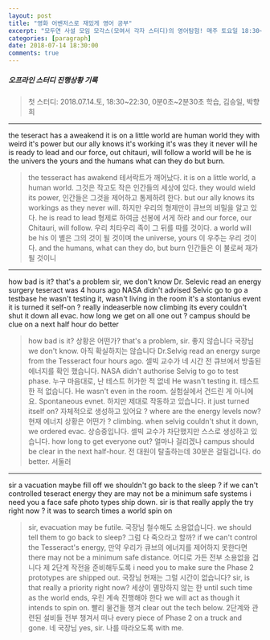 ```yaml
---
layout: post
title: "영화 어벤저스로 재밌게 영어 공부"
excerpt: "모두연 사설 모임 모각스(모여서 각자 스터디)의 영어탐험! 매주 토요일 18:30~22:30 모두의연구소 양재캠퍼스(양재R&CD혁신센터)에서 진행"
categories: [paragraph]
date: 2018-07-14 18:30:00
comments: true
---
```


##### 오프라인 스터디 진행상황 기록
> 첫 스터디: 2018.07.14.토, 18:30~22:30, 0분0초~2분30초 학습, 김승일, 박향희



---

the teseract has a aweakend 
it is on a little world are human world
they with weird it's power
but our ally knows it's working 
it's was they it never will
he is ready to lead
and our force, out chitauri, will follow
a world will be he is 
the univers the yours and the humans
what can they do
but burn.

> the tesseract has awakend
  테서락트가 깨어났다.
  it is on a little world, a human world.
  그것은 작고도 작은 인간들의 세상에 있다.
  they would wield its power,
  인간들은 그것을 제어하고 통제하려 한다.
  but our ally knows its workings as they never will.
  하지만 우리의 형제만이 큐브의 비밀을 알고 있다.
  he is read to lead 
  형제로 하여금 선봉에 서게 하라
  and our force, our Chitauri, will follow.
  우리 치타우리 족이 그 뒤를 따를 것이다. 
  a world will be his
  이 별은 그의 것이 될 것이며 
  the universe, yours 
  이 우주는 우리 것이다.
  and the humans, what can they do, but burn
  인간들은 이 불로써 재가 될 것이니

---

how bad is it?
that's a problem sir, we don't know
Dr. Selevic read an energy surgery teseract was 4 hours ago 
NASA didn't advised Selvic go to go a testbase
he wasn't testing it, wasn't living in the room
it's a stontanius event
it is turned it self-on ?
really indeaserble now
climbing its every couldn't shut it down all evac.
how long we get on all one out ?
campus should be clue on a next half hour
do better

> how bad is it?
  상황은 어떤가? 
  that's a problem, sir. 
  좋지 않습니다 국장님
  we don't know.
  아직 확실하지는 않습니다
  Dr.Selvig read an energy surge from the Tesseract four hours ago.
  셀빅 교수가 네 시간 전 큐브에서 방출된 에너지를 확인 했습니다. 
  NASA didn't authorise Selvig to go to test phase.
  누구 마음대로, 난 테스트 허가한 적 없네
  He wasn't testing it. 
  테스트 한 적 없습니다. 
  He wasn't even in the room.
  실험실에서 건드린 게 아니에요. 
  Spontaneous evnet.
  하지만 제대로 작동하고 있습니다. 
  it just turned itself on?
  자체적으로 생성하고 있어요 ? 
  where are the energy levels now?
  현재 에너지 상황은 어떤가 ? 
  climbing. when selvig couldn't shut it down, we ordered evac.
  상승중입니다. 셀빅 교수가 차단했지만 스스로 생성하고 있습니다. 
  how long to get everyone out?
  얼마나 걸리겠나 
  campus should be clear in the next half-hour. 
  전 대원이 탈출하는데 30분은 걸릴겁니다.
  do better.
  서둘러

---

sir a vacuation maybe fill off
we shouldn't go back to the sleep ?
if we can't controlled teseract energy they are may not be a minimum safe systems
i need you a face safe photo types ship down.
sir is that really apply the try right now ?
it was to search times a world  spin on 

> sir, evacuation may be futile.
  국장님 철수해도 소용없습니다. 
  we should tell them to go back to sleep?
  그럼 다 죽으라고 할까? 
  if we can't control the Tesseract's energy,
  만약 우리가 큐브의 에너지를 제어하지 못한다면 
  there may not be a minimum safe distance.
  어디로 가든 전부 소용없을 겁니다 제 2단계 작전을 준비해두도록
  i need you to make sure the Phase 2 prototypes are shipped out.
  국장님 현재는 그럴 시간이 없습니다? 
  sir, is that really a priority right now?
  세상이 멸망하지 않는 한 
  until such time as the world ends, 
  우린 계속 진행해야 한다
  we will act as though it intends to spin on. 
  빨리 물건들 챙겨 
  clear out the tech below.
  2단계와 관련된 설비들 전부 챙겨서 떠나 
  every piece of Phase 2 on a truck and gone. 
  네 국장님
  yes, sir.
  나를 따라오도록
  with me.



